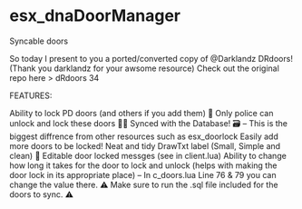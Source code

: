 # esx_dnaDoorManager
Syncable doors

So today I present to you a ported/converted copy of @Darklandz DRdoors! (Thank you darklandz for your awsome resource) Check out the original repo here > dRdoors 34

FEATURES:

Ability to lock PD doors (and others if you add them) :key:
Only police can unlock and lock these doors :policeman:
Synced with the Database! :card_file_box:
– This is the biggest diffrence from other resources such as esx_doorlock
Easily add more doors to be locked!
Neat and tidy DrawTxt label (Small, Simple and clean) :memo:
Editable door locked messges (see in client.lua)
Ability to change how long it takes for the door to lock and unlock (helps with making the door lock in its appropriate place)
– In c_doors.lua Line 76 & 79 you can change the value there.
:warning: Make sure to run the .sql file included for the doors to sync. :warning:
